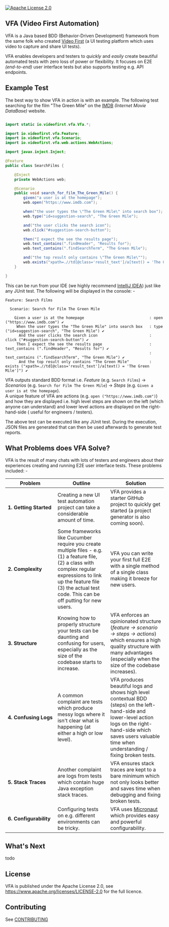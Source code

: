 [![Apache License 2.0](https://img.shields.io/badge/license-apache2-red.svg?style=flat-square)](http://opensource.org/licenses/Apache-2.0)

## VFA (Video First Automation)

VFA is a Java based BDD (Behavior-Driven Development) framework from the same folk who created
[Video First](https://www.videofirst.io) (a UI testing platform which uses video to capture and share UI tests).

VFA enables developers and testers to _quickly_ and _easily_ create beautiful automated tests with zero loss of power or
flexibility. It focuses on E2E _(end-to-end)_ user interface tests but also supports testing e.g. API endpoints.

## Example Test

The best way to show VFA in action is with an example. The following test searching for the film
"The Green Mile" on the [IMDB](https://www.imdb.com) _(Internet Movie DataBase)_ website.

```java

import static io.videofirst.vfa.Vfa.*;                                  // e.g. given("a user is at the homepage");

import io.videofirst.vfa.Feature;
import io.videofirst.vfa.Scenario;
import io.videofirst.vfa.web.actions.WebActions;

import javax.inject.Inject;

@Feature                                                                // 1) @Feature marks class as a VFA feature 
public class SearchFilms {

    @Inject
    private WebActions web;

    @Scenario                                                           // 2) @Scenario marks method as a VFA scenario
    public void search_for_film_The_Green_Mile() {
        given("a user is at the homepage");                             // 3) Static method creates high-level VFA step
        web.open("https://www.imdb.com");                               // 4) This method runs a low-level VFA action 

        when("the user types the \"The Green Mile\" into search box");
        web.type("id=suggestion-search", "The Green Mile");

        and("the user clicks the search icon");
        web.click("#suggestion-search-button");

        then("I expect the see the results page");
        web.text_contains(".findHeader", "Results for");
        web.text_contains(".findSearchTerm", "The Green Mile");

        and("the top result only contains \"The Green Mile\"");
        web.exists("xpath=.//td[@class='result_text']/a[text() = 'The Green Mile']");
    }

}
```

This can be run from your IDE (we highly recommend [IntelliJ IDEA](https://www.jetbrains.com/idea/))
just like any JUnit test. The following will be displayed in the console: -

```
Feature: Search Films

  Scenario: Search for Film The Green Mile

    Given a user is at the homepage                             : open ("https://www.imdb.com") ✔
     When the user types the "The Green Mile" into search box   : type ("id=suggestion-search", "The Green Mile") ✔
      And the user clicks the search icon                       : click ("#suggestion-search-button") ✔
     Then I expect the see the results page                     : text_contains (".findHeader", "Results for") ✔
                                                                : text_contains (".findSearchTerm", "The Green Mile") ✔
      And the top result only contains "The Green Mile"         : exists ("xpath=.//td[@class='result_text']/a[text() = 'The Green Mile']") ✔

```

VFA outputs standard BDD format i.e. _Feature_ (e.g. `Search Films`) -> _Scenarios_
(e.g. `Search for Film The Green Mile`) -> _Steps_ (e.g. `Given a user is at the homepage`).    
A unique feature of VFA are actions (e.g. `open ("https://www.imdb.com")`) and how they are displayed i.e. high level
steps are shown on the left (which anyone can understand) and lower level actions are displayed on the right-hand-side (
useful for engineers / testers).

The above test can be executed like any JUnit test. During the execution, JSON files are generated that can then be used
afterwards to generate test reports.

## What Problems does VFA Solve?

VFA is the result of many chats with lots of testers and engineers about their experiences creating and running E2E user
interface tests. These problems included: -

<table>
  <thead>
    <tr>
      <th>Problem</th>
      <th>Outline</th>
      <th>Solution</th>
    </tr>
  </thead>
  <tbody>
    <tr>
      <td nowrap><b>1. Getting Started</b></tdnowrap>
      <td>Creating a new UI test automation project can take a considerable amount of time.</td>
      <td>VFA provides a starter GitHub project to quickly get started (a project generator is also coming soon).</td>
    </tr>  
    <tr>
      <td nowrap><b>2. Complexity</b></td>
      <td>
        Some frameworks like Cucumber require you create multiple files - e.g. (1) a feature file, (2) a class with complex 
        regular expressions to link up the feature file (3) the actual test code. This can be off putting for new users.
      </td>
      <td>
        VFA you can write your first full E2E with a single method of a single class making it breeze for new users. 
      </td>
    </tr>
    <tr>
      <td nowrap><b>3. Structure</b></td>
      <td>
        Knowing how to properly structure your tests can be daunting and confusing for users, especially as the size of 
        the codebase starts to increase.
      </td>
      <td> 
        VFA enforces an opinionated structure (<i>feature -> scenario -> steps -> actions</i>) which ensures a high 
        quality structure with many advantages </i>(especially when the size of the codebase increases)</i>.
      </td>
    </tr>
    <tr>
      <td nowrap><b>4. Confusing Logs</b></td>
      <td>
        A common complaint are tests which produce messy logs where it isn't clear what is happening (at either a high or
        low level).
      </td>
      <td>
        VFA produces beautiful logs and shows high level contextual BDD (steps) on the left-hand-side and lower-level 
        action logs on the right-hand-side which saves users valuable time when understanding / fixing broken tests.
      </td>
    </tr>
    <tr>
      <td nowrap><b>5. Stack Traces</b></td>
      <td>
        Another complaint are logs from tests which contain huge Java exception stack traces.  
      </td>
      <td>
       VFA ensures stack traces are kept to a bare minimum which not only looks better and saves time when debugging and
       fixing broken tests.
      </td>
    </tr>
    <tr>
      <td nowrap><b>6. Configurability</b></td>
      <td>
        Configuring tests on e.g. different environments can be tricky. 
      </td>
      <td>
        VFA uses <a href="https://micronaut.io">Micronaut</a> which provides easy and powerful configurability.
      </td>
    </tr>
  </tbody>
</table>

## What's Next

todo

## License

VFA is published under the Apache License 2.0, see https://www.apache.org/licenses/LICENSE-2.0
for the full licence.

## Contributing

See [CONTRIBUTING](CONTRIBUTING.md)
